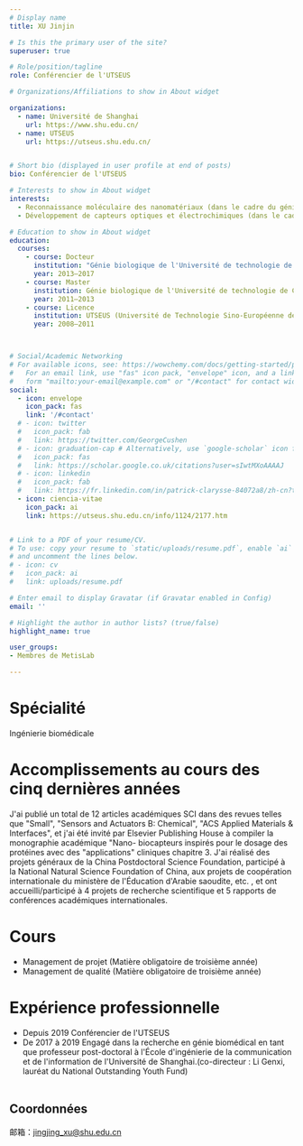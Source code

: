 ```yaml
---
# Display name
title: XU Jinjin

# Is this the primary user of the site?
superuser: true

# Role/position/tagline
role: Conférencier de l'UTSEUS

# Organizations/Affiliations to show in About widget

organizations:
  - name: Université de Shanghai
    url: https://www.shu.edu.cn/
  - name: UTSEUS
    url: https://utseus.shu.edu.cn/ 


# Short bio (displayed in user profile at end of posts)
bio: Conférencier de l'UTSEUS

# Interests to show in About widget
interests:
  - Reconnaissance moléculaire des nanomatériaux (dans le cadre du génie biomédical)
  - Développement de capteurs optiques et électrochimiques (dans le cadre du génie biomédical)

# Education to show in About widget
education:
  courses:
    - course: Docteur
      institution: "Génie biologique de l'Université de technologie de Compiègne (Mentor: Professeur HAUPT Karsten, académicien de l'lnstitut de France)"
      year: 2013–2017
    - course: Master
      institution: Génie biologique de l'Université de technologie de Compiègne
      year: 2011–2013
    - course: Licence
      institution: UTSEUS (Université de Technologie Sino-Européenne de l'Université de Shanghai)
      year: 2008–2011



# Social/Academic Networking
# For available icons, see: https://wowchemy.com/docs/getting-started/page-builder/#icons
#   For an email link, use "fas" icon pack, "envelope" icon, and a link in the
#   form "mailto:your-email@example.com" or "/#contact" for contact widget.
social:
  - icon: envelope
    icon_pack: fas
    link: '/#contact'
  # - icon: twitter
  #   icon_pack: fab
  #   link: https://twitter.com/GeorgeCushen
  # - icon: graduation-cap # Alternatively, use `google-scholar` icon from `ai` icon pack
  #   icon_pack: fas
  #   link: https://scholar.google.co.uk/citations?user=sIwtMXoAAAAJ
  # - icon: linkedin
  #   icon_pack: fab
  #   link: https://fr.linkedin.com/in/patrick-clarysse-84072a8/zh-cn?trk=people-guest_people_search-card
  - icon: ciencia-vitae
    icon_pack: ai
    link: https://utseus.shu.edu.cn/info/1124/2177.htm


# Link to a PDF of your resume/CV.
# To use: copy your resume to `static/uploads/resume.pdf`, enable `ai` icons in `params.toml`,
# and uncomment the lines below.
# - icon: cv
#   icon_pack: ai
#   link: uploads/resume.pdf

# Enter email to display Gravatar (if Gravatar enabled in Config)
email: ''

# Highlight the author in author lists? (true/false)
highlight_name: true

user_groups:
- Membres de MetisLab

---
```


# Spécialité
Ingénierie biomédicale

# Accomplissements au cours des cinq dernières années

J'ai publié un total de 12 articles académiques SCI dans des revues telles que "Small", "Sensors and Actuators B: Chemical", "ACS Applied Materials & Interfaces", et j'ai été invité par Elsevier Publishing House à compiler la monographie académique "Nano- biocapteurs inspirés pour le dosage des protéines avec des "applications" cliniques chapitre 3. J'ai réalisé des projets généraux de la China Postdoctoral Science Foundation, participé à la National Natural Science Foundation of China, aux projets de coopération internationale du ministère de l'Éducation d'Arabie saoudite, etc. , et ont accueilli/participé à 4 projets de recherche scientifique et 5 rapports de conférences académiques internationales.

# Cours
 
- Management de projet (Matière obligatoire de troisième année)   
- Management de qualité (Matière obligatoire de troisième année)       

# Expérience professionnelle
- Depuis 2019       Conférencier de l'UTSEUS
- De 2017 à 2019    Engagé dans la recherche en génie biomédical en tant que professeur post-doctoral à l'École d'ingénierie de la communication et de l'information de l'Université de Shanghai.(co-directeur : Li Genxi, lauréat du National Outstanding Youth Fund)<br><br>

## Coordonnées

邮箱：jingjing_xu@shu.edu.cn
